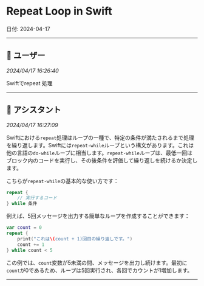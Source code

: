 # Repeat Loop in Swift

日付: 2024-04-17

---

## 👤 ユーザー
*2024/04/17 16:26:40*

Swiftでrepeat 処理

---

## 🤖 アシスタント
*2024/04/17 16:27:09*

Swiftにおける`repeat`処理はループの一種で、特定の条件が満たされるまで処理を繰り返します。Swiftには`repeat-while`ループという構文があります。これは他の言語の`do-while`ループに相当します。`repeat-while`ループは、最低一回はブロック内のコードを実行し、その後条件を評価して繰り返しを続けるか決定します。

こちらが`repeat-while`の基本的な使い方です：

```swift
repeat {
    // 実行するコード
} while 条件
```

例えば、5回メッセージを出力する簡単なループを作成することができます：

```swift
var count = 0
repeat {
    print("これは\(count + 1)回目の繰り返しです。")
    count += 1
} while count < 5
```

この例では、`count`変数が5未満の間、メッセージを出力し続けます。最初に`count`が0であるため、ループは5回実行され、各回でカウントが1増加します。

---
